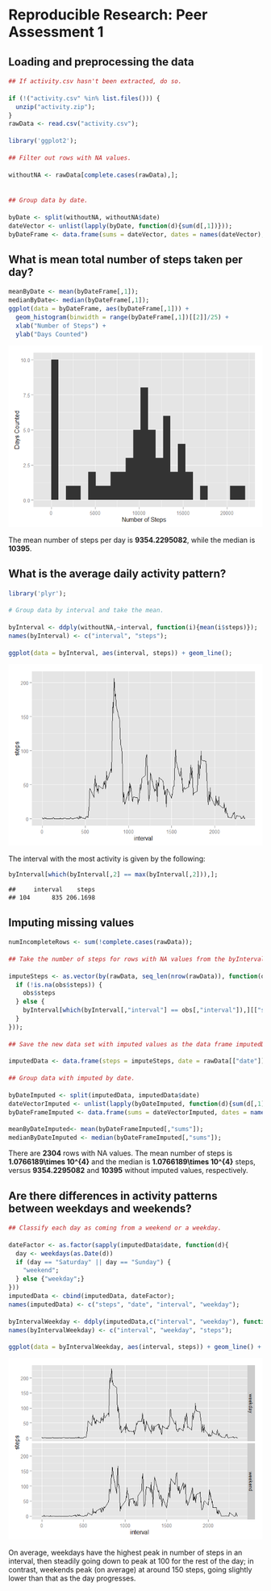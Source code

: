 # Reproducible Research: Peer Assessment 1


## Loading and preprocessing the data

```r
## If activity.csv hasn't been extracted, do so.

if (!("activity.csv" %in% list.files())) {
  unzip("activity.zip");
}
rawData <- read.csv("activity.csv");

library('ggplot2');

## Filter out rows with NA values.

withoutNA <- rawData[complete.cases(rawData),];


## Group data by date.

byDate <- split(withoutNA, withoutNA$date)
dateVector <- unlist(lapply(byDate, function(d){sum(d[,1])}));
byDateFrame <- data.frame(sums = dateVector, dates = names(dateVector), row.names = NULL);
```


## What is mean total number of steps taken per day?


```r
meanByDate <- mean(byDateFrame[,1]);
medianByDate<- median(byDateFrame[,1]);
ggplot(data = byDateFrame, aes(byDateFrame[,1])) + 
  geom_histogram(binwidth = range(byDateFrame[,1])[[2]]/25) + 
  xlab("Number of Steps") + 
  ylab("Days Counted")
```

![](PA1_template_files/figure-html/byDate-1.png) 

The mean number of steps per day is **9354.2295082**, while the median is **10395**.

## What is the average daily activity pattern?


```r
library('plyr');

# Group data by interval and take the mean.

byInterval <- ddply(withoutNA,~interval, function(i){mean(i$steps)});
names(byInterval) <- c("interval", "steps");

ggplot(data = byInterval, aes(interval, steps)) + geom_line();
```

![](PA1_template_files/figure-html/byInterval-1.png) 

The interval with the most activity is given by the following: 


```r
byInterval[which(byInterval[,2] == max(byInterval[,2])),];
```

```
##     interval    steps
## 104      835 206.1698
```


## Imputing missing values

```r
numIncompleteRows <- sum(!complete.cases(rawData));

## Take the number of steps for rows with NA values from the byInterval data frame.

imputeSteps <- as.vector(by(rawData, seq_len(nrow(rawData)), function(obs) {
  if (!is.na(obs$steps)) {
    obs$steps
  } else {
    byInterval[which(byInterval[,"interval"] == obs[,"interval"]),][["steps"]];
  }
}));

## Save the new data set with imputed values as the data frame imputedData.

imputedData <- data.frame(steps = imputeSteps, date = rawData[["date"]], interval = rawData[["interval"]]);

## Group data with imputed by date.

byDateImputed <- split(imputedData, imputedData$date)
dateVectorImputed <- unlist(lapply(byDateImputed, function(d){sum(d[,1])}));
byDateFrameImputed <- data.frame(sums = dateVectorImputed, dates = names(dateVectorImputed), row.names = NULL);

meanByDateImputed<- mean(byDateFrameImputed[,"sums"]);
medianByDateImputed <- median(byDateFrameImputed[,"sums"]);
```

There are **2304** rows with NA values. The mean number of steps is **1.0766189\times 10^{4}** and the median is **1.0766189\times 10^{4}** steps, versus **9354.2295082** and **10395** without imputed values, respectively.

## Are there differences in activity patterns between weekdays and weekends?


```r
## Classify each day as coming from a weekend or a weekday.

dateFactor <- as.factor(sapply(imputedData$date, function(d){
  day <- weekdays(as.Date(d))
  if (day == "Saturday" || day == "Sunday") {
    "weekend";
  } else {"weekday";}
}))
imputedData <- cbind(imputedData, dateFactor);
names(imputedData) <- c("steps", "date", "interval", "weekday");

byIntervalWeekday <- ddply(imputedData,c("interval", "weekday"), function(i){mean(i$steps)});
names(byIntervalWeekday) <- c("interval", "weekday", "steps");

ggplot(data = byIntervalWeekday, aes(interval, steps)) + geom_line() + facet_grid(weekday ~ .);
```

![](PA1_template_files/figure-html/weekdayVsWeekend-1.png) 

On average, weekdays have the highest peak in number of steps in an interval, then steadily going down to peak at 100 for the rest of the day; in contrast, weekends peak (on average) at around 150 steps, going slightly lower than that as the day progresses.
